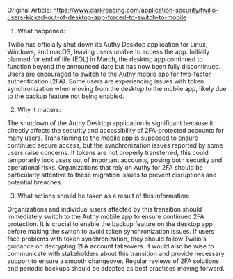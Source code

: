 Original Article: https://www.darkreading.com/application-security/twilio-users-kicked-out-of-desktop-app-forced-to-switch-to-mobile

1) What happened:

Twilio has officially shut down its Authy Desktop application for Linux, Windows, and macOS, leaving users unable to access the app. Initially planned for end of life (EOL) in March, the desktop app continued to function beyond the announced date but has now been fully discontinued. Users are encouraged to switch to the Authy mobile app for two-factor authentication (2FA). Some users are experiencing issues with token synchronization when moving from the desktop to the mobile app, likely due to the backup feature not being enabled.

2) Why it matters:

The shutdown of the Authy Desktop application is significant because it directly affects the security and accessibility of 2FA-protected accounts for many users. Transitioning to the mobile app is supposed to ensure continued secure access, but the synchronization issues reported by some users raise concerns. If tokens are not properly transferred, this could temporarily lock users out of important accounts, posing both security and operational risks. Organizations that rely on Authy for 2FA should be particularly attentive to these migration issues to prevent disruptions and potential breaches.

3) What actions should be taken as a result of this information:

Organizations and individual users affected by this transition should immediately switch to the Authy mobile app to ensure continued 2FA protection. It is crucial to enable the backup feature on the desktop app before making the switch to avoid token synchronization issues. If users face problems with token synchronization, they should follow Twilio's guidance on decrypting 2FA account takeovers. It would also be wise to communicate with stakeholders about this transition and provide necessary support to ensure a smooth changeover. Regular reviews of 2FA solutions and periodic backups should be adopted as best practices moving forward.